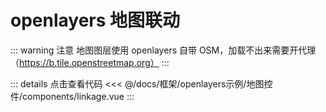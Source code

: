 <script setup>
import linkage from './components/linkage.vue'
</script>

# openlayers 地图联动

::: warning 注意
地图图层使用 openlayers 自带 OSM，加载不出来需要开代理（https://b.tile.openstreetmap.org）
:::

<ClientOnly>
<linkage/>
</ClientOnly>

::: details 点击查看代码
<<< @/docs/框架/openlayers示例/地图控件/components/linkage.vue
:::
